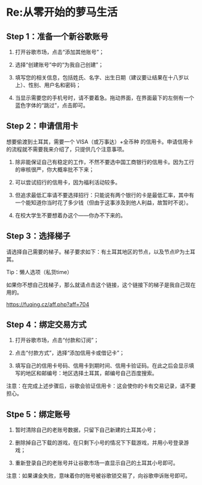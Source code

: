 # Re:从零开始的萝马生活

## Step 1：准备一个新谷歌账号
1.	打开谷歌市场，点击“添加其他账号”；

2.	选择“创建账号”中的“为我自己创建”；

3.	填写您的相关信息，包括姓氏、名字、出生日期（建议要让结果在十八岁以上）、性别、用户名和密码；

4.	当显示需要您的手机号时，请不要着急。拖动界面，在界面最下的左侧有一个蓝色字体的“跳过”，点击即可。

## Step 2：申请信用卡
想要偷渡到土耳其，需要一个 VISA（或万事达）+全币种 的信用卡。申请信用卡的流程就不需要我来介绍了，只提供几个注意事项。

1.	除非能保证自己有稳定的工作，不然不要选中国工商银行的信用卡。因为工行的审核很严，你大概率批不下来；

2.	可以尝试招行的信用卡，因为福利活动较多。

3.	但追求最低汇率请不要选择招行：只能说有两个银行的卡是最低汇率，其中有一个能知道你当时花了多少钱（但由于这事涉及到他人利益，故暂时不说）。

4.	在校大学生不要想着办这个——你办不下来的。

## Step 3：选择梯子
请选择自己需要的梯子。梯子要求如下：有土耳其地区的节点，以及节点IP为土耳其。

Tip：懒人选项（私货time）

如果你不想自己找梯子，那么就请点击这个链接，这个链接下的梯子是我自己现在用的。

https://fuqing.cz/aff.php?aff=704

## Step 4：绑定交易方式
1.	打开谷歌市场，点击“付款和订阅”；

2.	点击“付款方式”，选择“添加信用卡或借记卡”；

3.	填写自己的信用卡号码、信用卡到期时间、信用卡验证码。在此之后会显示填写的地区和邮编号：地区选择土耳其，邮编号自己百度搜索。

注意：在完成上述步骤后，谷歌会验证信用卡：这会使你的卡有交易记录，请不要担心。

## Stpe 5：绑定账号
1.	暂时清除自己的老账号数据，只留下自己新建的土耳其小号；

2.	删除掉自己下载的游戏，在只剩下小号的情况下下载游戏，并用小号登录游戏；

3.	重新登录自己的老账号并让谷歌市场一直显示自己的土耳其小号即可。

注意：如果课金失败，意味着你的账号被谷歌锁交易了，向谷歌申诉账号即可。
